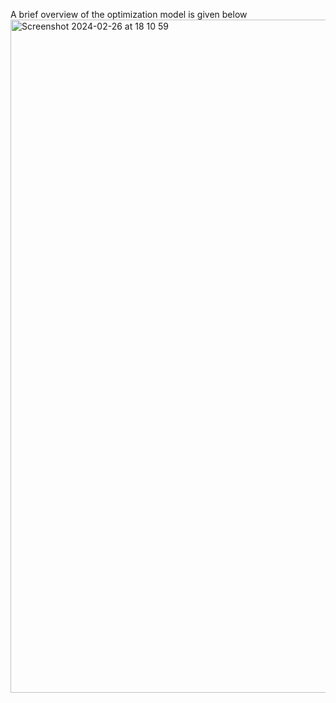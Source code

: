 A brief overview of the optimization model is given below
<img width="1077" alt="Screenshot 2024-02-26 at 18 10 59" src="https://github.com/tanmoyie/Decision-Support-Tool/assets/19787712/63c3ef86-4ea8-451c-b905-434c78b5f9f5">
